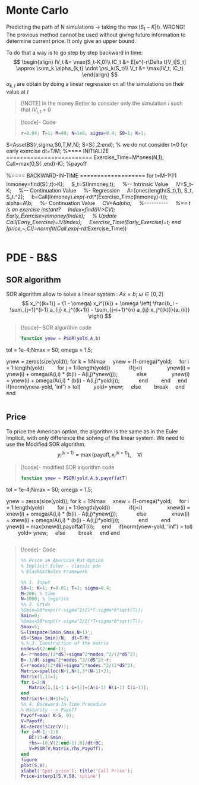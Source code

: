 # Monte Carlo
Predicting the path of N simulations -> taking the $\max({S_t-K| t})$. WRONG!
The previous method cannot be used without giving future information to determine current price.  It only give an upper bound. 

To do that a way is to go step by step backward in time:
$$
\begin{align}
IV_t &= \max(S_t-K,0)\\
IC_t &= E[e^{-r\Delta t}V_t|S_t] \approx \sum_k \alpha_{k,t} \cdot \psi_k(S_t)\\ 
V_t &= \max(IV_t, IC_t)
\end{align}
$$
$\alpha_{k,t}$ are obtain by doing a linear regression on all the simulations on their value at $t$

> [!NOTE] In the money
> Better to consider only the simulation $i$ such that $IV_{i,t}$ > 0


> [!code]- Code
> ```matlab
> r=0.04; T=1; M=40; N=1e6; sigma=0.4; S0=1; K=1;
S=AssetBS(r,sigma,S0,T,M,N);
S=S(:,2:end); % we do not consider t=0 for early exercise
dt=T/M;
%==== INITIALIZE =========================
Exercise_Time=M*ones(N,1);
Call=max(0,S(:,end)-K); %payoff
>
%==== BACKWARD-IN-TIME ===================
for t=M-1:-1:1
    Inmoney=find(S(:,t)>K);
    S_t=S(Inmoney,t);
    %-- Intrinsic Value
    IV=S_t-K;
    %-- Continuation Value
    %- Regression
    A=[ones(length(S_t),1), S_t, S_t.^2];
    b=Call(Inmoney).*exp(-r*dt*(Exercise_Time(Inmoney)-t));
    alpha=A\b;
    %- Continuation Value
    CV=A*alpha;
    %----------
    %== t is an exercise instant?
    Index=find(IV>CV);
    Early_Exercise=Inmoney(Index);
    % Update
    Call(Early_Exercise)=IV(Index);
    Exercise_Time(Early_Exercise)=t;
end
[price,~,CI]=normfit(Call.*exp(-r*dt*Exercise_Time))
> ```


# PDE - B&S

## SOR algorithm
SOR algorithm allow to solve a linear system : $Ax=b$; $\omega \in [0,2]$
$$
x_i^{(k+1)} = (1 - \omega) x_i^{(k)} + \omega \left( \frac{b_i - \sum_{j=1}^{i-1} a_{ij} x_j^{(k+1)} - \sum_{j=i+1}^{n} a_{ij} x_j^{(k)}}{a_{ii}} \right)
$$

> [!code]-  SOR algorithm code
> ```matlab
>function ynew = PSOR(yold,A,b)
tol = 1e-4;Nmax = 50;
omega = 1.5;
>
ynew = zeros(size(yold));
for k = 1:Nmax
    ynew = (1-omega)*yold;
    for i = 1:length(yold)
        for j = 1:(length(yold))
            if(j<i)
                ynew(i) = ynew(i) + omega/A(i,i) * (b(i) - A(i,j)*ynew(j));
            else
                ynew(i) = ynew(i) + omega/A(i,i) * (b(i) - A(i,j)*yold(j));
            end
        end
    end
    if(norm(ynew-yold, 'inf') > tol)
        yold= ynew;
    else
        break
    end
end
>```

## Price
To price the American option, the algorithm is the same as in the Euler Implicit, with only difference the solving of the linear system. We need to use the Modified SOR algorithm. 
$$
y_i^{(k+1)} = \max(\text{payoff}, x_i^{(k+1)}), \quad \forall i
$$

> [!code]-  modified SOR algorithm code
> ```matlab
>function ynew = PSOR(yold,A,b,payoffatT)
tol = 1e-4;Nmax = 50;
omega = 1.5;
>
ynew = zeros(size(yold));
for k = 1:Nmax
    xnew = (1-omega)*yold;
    for i = 1:length(yold)
        for j = 1:(length(yold))
            if(j<i)
                xnew(i) = xnew(i) + omega/A(i,i) * (b(i) - A(i,j)*ynew(j));
            else
                xnew(i) = xnew(i) + omega/A(i,i) * (b(i) - A(i,j)*yold(j));
            end
        end
        ynew(i) = max(xnew(i),payoffatT(i));
    end
    if(norm(ynew-yold, 'inf') > tol)
        yold= ynew;
    else
        break
    end
end
>```

> [!code]- Code
> ```matlab
>%% Price an American Put Option
>% Implicit Euler - classic pde
>% Black&Scholes Framework
>
>%% 1. Input
>S0=1; K=1; r=0.01; T=1; sigma=0.4;
>M=200; % time
>N=1000; % logprice
>%% 2. Grids
>%Smin=S0*exp((r-sigma^2/2)*T-sigma*6*sqrt(T));
>Smin=0;
>%Smax=S0*exp((r-sigma^2/2)*T+sigma*6*sqrt(T));
>Smax=5;
>S=linspace(Smin,Smax,N+1)';
>dS=(Smax-Smin)/N;  dt=T/M;
>%.% 3. Construction of the matrix
>nodes=S(2:end-1);
>A=-r*nodes/(2*dS)+sigma^2*nodes.^2/(2*dS^2);
>B=-1/dt-sigma^2*nodes.^2/(dS^2)-r;
>C=r*nodes/(2*dS)+sigma^2*nodes.^2/(2*dS^2);
>Matrix=spalloc(N+1,N+1,3*(N-1)+2);
>Matrix(1,1)=1;
>for i=2:N
>    Matrix(i,[i-1 i i+1])=[A(i-1) B(i-1) C(i-1)];
>end
>Matrix(N+1,N+1)=1;
>%% 4. Backward-In-Time Procedure
>% Maturity --> Payoff
>Payoff=max( K-S, 0);
>V=Payoff;
>BC=zeros(size(V));
>for j=M-1:-1:0
>    BC(1)=K-Smin;
>    rhs=-[0;V(2:end-1);0]/dt+BC;
>    V=PSOR(V,Matrix,rhs,Payoff);
>end
>figure
>plot(S,V);
>xlabel('Spot price'); title('Call Price');
>Price=interp1(S,V,S0,'spline')
>```

